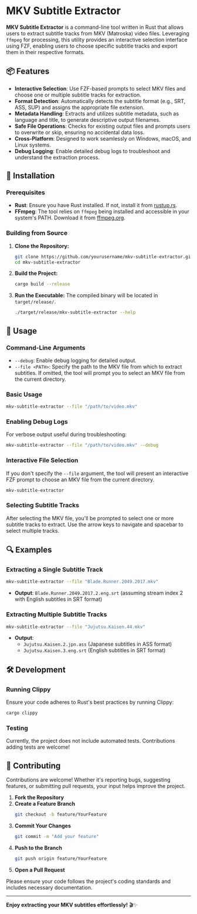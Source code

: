 # MKV Subtitle Extractor

**MKV Subtitle Extractor** is a command-line tool written in Rust that allows users to extract subtitle tracks from MKV (Matroska) video files. Leveraging `ffmpeg` for processing, this utility provides an interactive selection interface using FZF, enabling users to choose specific subtitle tracks and export them in their respective formats.

## 📦 Features

- **Interactive Selection**: Use FZF-based prompts to select MKV files and choose one or multiple subtitle tracks for extraction.
- **Format Detection**: Automatically detects the subtitle format (e.g., SRT, ASS, SUP) and assigns the appropriate file extension.
- **Metadata Handling**: Extracts and utilizes subtitle metadata, such as language and title, to generate descriptive output filenames.
- **Safe File Operations**: Checks for existing output files and prompts users to overwrite or skip, ensuring no accidental data loss.
- **Cross-Platform**: Designed to work seamlessly on Windows, macOS, and Linux systems.
- **Debug Logging**: Enable detailed debug logs to troubleshoot and understand the extraction process.

## 🚀 Installation

### Prerequisites

- **Rust**: Ensure you have Rust installed. If not, install it from [rustup.rs](https://rustup.rs/).
- **FFmpeg**: The tool relies on `ffmpeg` being installed and accessible in your system's PATH. Download it from [ffmpeg.org](https://ffmpeg.org/download.html).

### Building from Source

1. **Clone the Repository:**
   ```bash
   git clone https://github.com/yourusername/mkv-subtitle-extractor.git
   cd mkv-subtitle-extractor
   ```

2. **Build the Project:**
   ```bash
   cargo build --release
   ```

3. **Run the Executable:**
   The compiled binary will be located in `target/release/`.
   ```bash
   ./target/release/mkv-subtitle-extractor --help
   ```

## 📝 Usage

### Command-Line Arguments

- `--debug`: Enable debug logging for detailed output.
- `--file <PATH>`: Specify the path to the MKV file from which to extract subtitles. If omitted, the tool will prompt you to select an MKV file from the current directory.

### Basic Usage

```bash
mkv-subtitle-extractor --file "/path/to/video.mkv"
```

### Enabling Debug Logs

For verbose output useful during troubleshooting:

```bash
mkv-subtitle-extractor --file "/path/to/video.mkv" --debug
```

### Interactive File Selection

If you don't specify the `--file` argument, the tool will present an interactive FZF prompt to choose an MKV file from the current directory.

```bash
mkv-subtitle-extractor
```

### Selecting Subtitle Tracks

After selecting the MKV file, you'll be prompted to select one or more subtitle tracks to extract. Use the arrow keys to navigate and spacebar to select multiple tracks.

## 🔍 Examples

### Extracting a Single Subtitle Track

```bash
mkv-subtitle-extractor --file "Blade.Runner.2049.2017.mkv"
```

- **Output**: `Blade.Runner.2049.2017.2.eng.srt` (assuming stream index 2 with English subtitles in SRT format)

### Extracting Multiple Subtitle Tracks

```bash
mkv-subtitle-extractor --file "Jujutsu.Kaisen.44.mkv"
```

- **Output**:
  - `Jujutsu.Kaisen.2.jpn.ass` (Japanese subtitles in ASS format)
  - `Jujutsu.Kaisen.3.eng.srt` (English subtitles in SRT format)

## 🛠️ Development

### Running Clippy

Ensure your code adheres to Rust's best practices by running Clippy:

```bash
cargo clippy
```

### Testing

Currently, the project does not include automated tests. Contributions adding tests are welcome!

## 🤝 Contributing

Contributions are welcome! Whether it's reporting bugs, suggesting features, or submitting pull requests, your input helps improve the project.

1. **Fork the Repository**
2. **Create a Feature Branch**
   ```bash
   git checkout -b feature/YourFeature
   ```
3. **Commit Your Changes**
   ```bash
   git commit -m "Add your feature"
   ```
4. **Push to the Branch**
   ```bash
   git push origin feature/YourFeature
   ```
5. **Open a Pull Request**

Please ensure your code follows the project's coding standards and includes necessary documentation.

---

**Enjoy extracting your MKV subtitles effortlessly!** 🎬✨